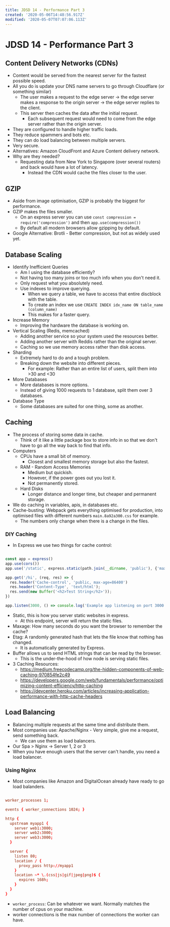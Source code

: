 ```yaml
---
title: JDSD 14 - Performance Part 3
created: '2020-05-06T14:48:56.917Z'
modified: '2020-05-07T07:07:06.113Z'
---
```


# JDSD 14 - Performance Part 3

## Content Delivery Networks (CDNs)

* Content would be served from the nearest server for the fastest possible speed.
* All you do is update your DNS name servers to go through Cloudflare (or something similar)
  * The user makes a request to the edge server -> the edge server makes a response to the origin server -> the edge server replies to the client.
  * This server then caches the data after the initial request.
    * Each subsequent request would need to come from the edge server rather than the origin server.
* They are configured to handle higher traffic loads.
* They reduce spammers and bots etc.
* They can do load balancing between multiple servers.
* Very secure.
* Alternatives: Amazon CloudFront and Azure Content delivery network.
* Why are they needed?
  * Requesting data from New York to Singapore (over several routers) and back would have a lot of latency.
    * Instead the CDN would cache the files closer to the user.

## GZIP

* Aside from image optimisation, GZIP is probably the biggest for performance.
* GZIP makes the files smaller.
  * On an express server you can use `const compression = require('compression')` and then `app.use(compression())`
  * By default all modern browsers allow gzipping by default.
* Google Alternative: Brotli - Better compression, but not as widely used yet.

## Database Scaling

* Identify Inefficient Queries
  * Am I using the database efficiently?
  * Not having too many joins or too much info when you don't need it.
  * Only request what you absolutely need.
  * Use indexes to improve querying.
    * When we query a table, we have to access that entire discblock with the table.
    * To create an index we use `CREATE INDEX idx_name ON table_name (column_name)`
    * This makes for a faster query.
* Increase Memory
  * Improving the hardware the database is working on.
* Vertical Scaling (Redis, memcached)
  * Adding another service so your system used the resources better.
  * Adding another server with Reddis rather than the original server.
  * Caching so we use memory access rather than disk access.
* Sharding
  * Extremely hard to do and a tough problem.
  * Breaking down the website into different pieces.
    * For example: Rather than an entire list of users, split them into >30 and <30
* More Databases
  * More databases is more options.
  * Instead of giving 1000 requests to 1 database, split them over 3 databases.
* Database Type
  * Some databases are suited for one thing, some as another.


## Caching

* The process of storing some data in cache.
  * Think of it like a little package box to store info in so that we don't have to go all the way back to find that info.
* Computers
  * CPUs have a small bit of memory.
    * Closest and smallest memory storage but also the fastest.
  * RAM - Random Access Memories
    * Medium but quickish.
    * However, if the power goes out you lost it.
    * Not permanently stored.
  * Hard Disks
    * Longer distance and longer time, but cheaper and permanent storage.
* We do caching in variables, apis, in databases etc.
* Cache-busting: Webpack gets everything optimised for production, into optimised files with different numbers `main.8a92a300.css` for example.
  * The numbers only change when there is a change in the files.

### DIY Caching

* In Express we use two things for cache control:

```javascript

const app = express()
app.use(cors())
app.use('/static', express.static(path.join(__dirname, 'public'), {'maxage': '2h'}))

app.get('/hi', (req, res) => {
  res.header('Cache-control', 'public, max-age=86400')
  res.header('Content-Type', 'text/html');
  res.send(new Buffer('<h2>Test String</h2>'));
})

app.listen(3000, () => console.log('Example app listening on port 3000!'))

```
* Static, this is how you server static websites in express.
  * At this endpoint, server will return the static files.
* Maxage: How many seconds do you want the browser to remember the cache?
* Etag: A randomly generated hash that lets the file know that nothing has changed.
  * It is automatically generated by Express.
* Buffer allows us to send HTML strings that can be read by the browser.
  * This is the under-the-hood of how node is serving static files.
* 3 Caching Resources:
  * https://medium.freecodecamp.org/the-hidden-components-of-web-caching-970854fe2c49
  * https://developers.google.com/web/fundamentals/performance/optimizing-content-efficiency/http-caching
  * https://devcenter.heroku.com/articles/increasing-application-performance-with-http-cache-headers

## Load Balancing

* Balancing multiple requests at the same time and distribute them.
* Most companies use: Apache/Nginx - Very simple, give me a request, send something back.
  * We can use them as load balancers.
* Our Spa > Nginx -> Server 1, 2 or 3
* When you have enough users that the server can't handle, you need a load balancer.

### Using Nginx

* Most companies like Amazon and DigitalOcean already have ready to go load balanders.

```conf

worker_processes 1;

events { worker_connections 1024; }

http {
  upstream myapp1 {
    server web1:3000;
    server web2:3000;
    server web3:3000;
  }

  server {
    listen 80;
    location / {
      proxy_pass http://myapp1
    }
    location ~* \.(css|js|gif|jpeg|png)$ {
      expires 168h;
    }
  }
}

```
* `worker_process`: Can be whatever we want. Normally matches the number of cpus on your machine.
* worker connections is the max number of connections the worker can have.




